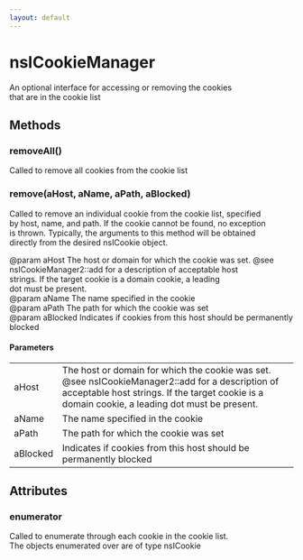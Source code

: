 ```yaml
---
layout: default
---
```


# nsICookieManager #
   
An optional interface for accessing or removing the cookies  
that are in the cookie list  
  

## Methods ##

### removeAll() ###
  
Called to remove all cookies from the cookie list  
  

### remove(aHost, aName, aPath, aBlocked) ###
  
Called to remove an individual cookie from the cookie list, specified  
by host, name, and path. If the cookie cannot be found, no exception  
is thrown. Typically, the arguments to this method will be obtained  
directly from the desired nsICookie object.  
  
@param aHost The host or domain for which the cookie was set. @see  
             nsICookieManager2::add for a description of acceptable host  
             strings. If the target cookie is a domain cookie, a leading  
             dot must be present.  
@param aName The name specified in the cookie  
@param aPath The path for which the cookie was set  
@param aBlocked Indicates if cookies from this host should be permanently blocked  
  
  

#### Parameters ####

<table>

<tr>
<td>aHost</td>
<td>The host or domain for which the cookie was set. @see  
             nsICookieManager2::add for a description of acceptable host  
             strings. If the target cookie is a domain cookie, a leading  
             dot must be present.  
</td>
</tr>

<tr>
<td>aName</td>
<td>The name specified in the cookie  
</td>
</tr>

<tr>
<td>aPath</td>
<td>The path for which the cookie was set  
</td>
</tr>

<tr>
<td>aBlocked</td>
<td>Indicates if cookies from this host should be permanently blocked  
</td>
</tr>

</table>

## Attributes ##

### enumerator ###
  
Called to enumerate through each cookie in the cookie list.  
The objects enumerated over are of type nsICookie  
  
